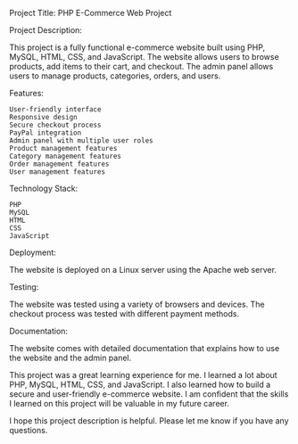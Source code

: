 Project Title: PHP E-Commerce Web Project

Project Description:

This project is a fully functional e-commerce website built using PHP, MySQL, HTML, CSS, and JavaScript. The website allows users to browse products, add items to their cart, and checkout. The admin panel allows users to manage products, categories, orders, and users.

Features:

    User-friendly interface
    Responsive design
    Secure checkout process
    PayPal integration
    Admin panel with multiple user roles
    Product management features
    Category management features
    Order management features
    User management features

Technology Stack:

    PHP
    MySQL
    HTML
    CSS
    JavaScript


Deployment:

The website is deployed on a Linux server using the Apache web server.

Testing:

The website was tested using a variety of browsers and devices. The checkout process was tested with different payment methods.

Documentation:

The website comes with detailed documentation that explains how to use the website and the admin panel.

This project was a great learning experience for me. I learned a lot about PHP, MySQL, HTML, CSS, and JavaScript. I also learned how to build a secure and user-friendly e-commerce website. I am confident that the skills I learned on this project will be valuable in my future career.

I hope this project description is helpful. Please let me know if you have any questions.

